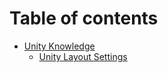 # Table of contents

* [Unity Knowledge](README.md)
  * [Unity Layout Settings](readme/unity-layout-settings.md)
